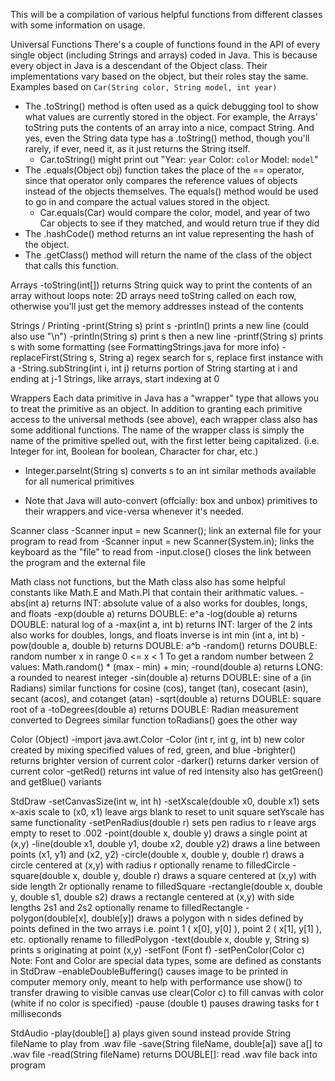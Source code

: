 This will be a compilation of various helpful functions from different classes
with some information on usage.

Universal Functions
There's a couple of functions found in the API of every single object (including Strings and arrays) coded in Java. This is because every object in Java is a descendant of the Object class. Their implementations vary based on the object, but their roles stay the same.
Examples based on `Car(String color, String model, int year)`
- The .toString() method is often used as a quick debugging tool to show what values are currently stored in the object. For example, the Arrays' toString puts the contents of an array into a nice, compact String. And yes, even the String data type has a .toString() method, though you'll rarely, if ever, need it, as it just returns the String itself.
  - Car.toString() might print out "Year: `year` Color: `color` Model: `model`"
- The .equals(Object obj) function takes the place of the == operator, since that operator only compares the reference values of objects instead of the objects themselves. The equals() method would be used to go in and compare the actual values stored in the object.
  - Car.equals(Car) would compare the color, model, and year of two Car objects to see if they matched, and would return true if they did
- The .hashCode() method returns an int value representing the hash of the object.
- The .getClass() method will return the name of the class of the object that calls this function.

Arrays
-toString(int[])
returns String
quick way to print the contents of an array without loops
note: 2D arrays need toString called on each row, otherwise
you'll just get the memory addresses instead of the contents

Strings / Printing
-print(String s)
print s
-println()
prints a new line (could also use "\n")
-println(String s)
print s then a new line
-printf(String s)
prints s with some formatting (see
FormattingStrings.java for more info)
-replaceFirst(String s, String a)
regex search for s, replace first instance with a
-String.subString(int i, int j)
returns portion of String starting at i and ending at j-1
Strings, like arrays, start indexing at 0

Wrappers
Each data primitive in Java has a "wrapper" type that allows you to treat the primitive as an object. In addition to granting each primitive access to the universal methods (see above), each wrapper class also has some additional functions. The name of the wrapper class is simply the name of the primitive spelled out, with the first letter being capitalized. (i.e. Integer for int, Boolean for boolean, Character for char, etc.)
- Integer.parseInt(String s)
  converts s to an int
  similar methods available for all numerical primitives
* Note that Java will auto-convert (offcially: box and unbox) primitives to their wrappers and vice-versa whenever it's needed.

Scanner class
-Scanner input = new Scanner();
link an external file for your program to read from
-Scanner input = new Scanner(System.in);
links the keyboard as the "file" to read from
-input.close()
closes the link between the program and the external file

Math class
not functions, but the Math class also has some
helpful constants like Math.E and Math.PI that
contain their arithmatic values.
-abs(int a)
returns INT: absolute value of a
also works for doubles, longs, and floats
-exp(double a)
returns DOUBLE: e^a
-log(double a)
returns DOUBLE: natural log of a
-max(int a, int b)
returns INT: larger of the 2 ints
also works for doubles, longs, and floats
inverse is int min (int a, int b)
-pow(double a, double b)
returns DOUBLE: a^b
-random()
returns DOUBLE: random number x in range 0 <= x < 1
To get a random number between 2 values:
Math.random() \* (max - min) + min;
-round(double a)
returns LONG: a rounded to nearest integer
-sin(double a)
returns DOUBLE: sine of a (in Radians)
similar functions for cosine (cos), tanget (tan),
cosecant (asin), secant (acos), and cotanget (atan)
-sqrt(double a)
returns DOUBLE: square root of a
-toDegrees(double a)
returns DOUBLE: Radian measurement converted to Degrees
similar function toRadians() goes the other way

Color (Object)
-import java.awt.Color
-Color (int r, int g, int b)
new color created by mixing specified values of red,
green, and blue
-brighter()
returns brighter version of current color
-darker()
returns darker version of current color
-getRed()
returns int value of red intensity
also has getGreen() and getBlue() variants

StdDraw
-setCanvasSize(int w, int h)
-setXscale(double x0, double x1)
sets x-axis scale to (x0, x1)
leave args blank to reset to unit square
setYscale has same functionality
-setPenRadius(double r)
sets pen radius to r
leave args empty to reset to .002
-point(double x, double y)
draws a single point at (x,y)
-line(double x1, double y1, doube x2, double y2)
draws a line between points (x1, y1) and (x2, y2)
-circle(double x, double y, double r)
draws a circle centered at (x,y) with radius r
optionally rename to filledCircle
-square(double x, double y, double r)
draws a square centered at (x,y) with side length 2r
optionally rename to filledSquare
-rectangle(double x, double y, double s1, double s2)
draws a rectangle centered at (x,y) with side lengths 2s1 and 2s2
optionally rename to filledRectangle
-polygon(double[x], double[y])
draws a polygon with n sides defined by points defined in the two arrays i.e.
point 1 ( x[0], y[0] ), point 2 ( x[1], y[1] ), etc.
optionally rename to filledPolygon
-text(double x, double y, String s)
prints s originating at point (x,y)
-setFont (Font f)
-setPenColor(Color c)
Note: Font and Color are special data types, some are defined as constants in StdDraw
-enableDoubleBuffering()
causes image to be printed in computer memory only,
meant to help with performance
use show() to transfer drawing to visible canvas
use clear(Color c) to fill canvas with color (white if no color is specified)
-pause (double t)
pauses drawing tasks for t milliseconds

StdAudio
-play(double[] a)
plays given sound
instead provide String fileName to play from .wav file
-save(String fileName, double[a])
save a[] to .wav file
-read(String fileName)
returns DOUBLE[]: read .wav file back into program
